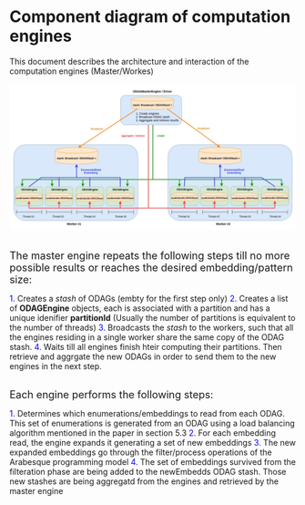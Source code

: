 # Component diagram of computation engines

This document describes the architecture and interaction of the computation engines (Master/Workes)



<p align="center"> 
<img src="./resources/ClassDiag/Engines/ODAGs_Engines_relations.jpg" alt="Computation engines component diagram">
</p>


<br>
<font size="4">The master engine repeats the following steps till no more possible results or reaches the desired embedding/pattern size:</font>

<font color="blue">1.</font> Creates a *stash* of ODAGs (embty for the first step only)
<font color="blue">2.</font> Creates a list of **ODAGEngine** objects, each is associated with a partition and has a unique idenifier **partitionId** (Usually the number of partitions is equivalent to the number of threads)
<font color="blue">3.</font> Broadcasts the *stash* to the workers, such that all the engines residing in a single worker share the same copy of the ODAG stash.
<font color="blue">4.</font> Waits till all engines finish hteir computing their partitions. Then retrieve and aggrgate the new ODAGs in order to send them to the new engines in the next step.

<br>
<font size="4">Each engine performs the following steps:</font>

<font color="blue">1.</font> Determines which enumerations/embeddings to read from each ODAG. This set of enumerations is generated from an ODAG using a load balancing algorithm mentioned in the paper in section 5.3
<font color="blue">2.</font> For each embedding read, the engine expands it generating a set of new embeddings
<font color="blue">3.</font> The new expanded embeddings go through the filter/process operations of the Arabesque programming model
<font color="blue">4.</font> The set of embeddings survived from the filteration phase are being added to the newEmbedds ODAG stash. Those new stashes are being aggregatd from the engines and retrieved by the master engine
